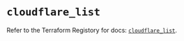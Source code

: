 # `cloudflare_list`

Refer to the Terraform Registory for docs: [`cloudflare_list`](https://www.terraform.io/docs/providers/cloudflare/r/list).
